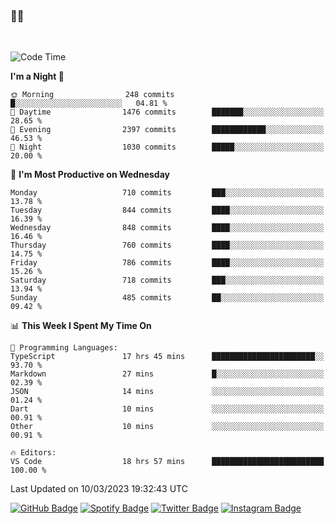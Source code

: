 ### 🤙🍺

<!-- <a href="https://github-readme-stats.vercel.app/api?username=hzak2xx&count_private=true&show_icons=true&theme=dracula">
  <img align="center" src="https://github-readme-stats.vercel.app/api?username=hzak2xx&count_private=true&show_icons=true&theme=dracula" />
</a>
</br> -->
</br>

<!--START_SECTION:waka-->
![Code Time](http://img.shields.io/badge/Code%20Time-2%2C223%20hrs%2055%20mins-blue)

**I'm a Night 🦉** 

```text
🌞 Morning                248 commits         █░░░░░░░░░░░░░░░░░░░░░░░░   04.81 % 
🌆 Daytime                1476 commits        ███████░░░░░░░░░░░░░░░░░░   28.65 % 
🌃 Evening                2397 commits        ████████████░░░░░░░░░░░░░   46.53 % 
🌙 Night                  1030 commits        █████░░░░░░░░░░░░░░░░░░░░   20.00 % 
```
📅 **I'm Most Productive on Wednesday** 

```text
Monday                   710 commits         ███░░░░░░░░░░░░░░░░░░░░░░   13.78 % 
Tuesday                  844 commits         ████░░░░░░░░░░░░░░░░░░░░░   16.39 % 
Wednesday                848 commits         ████░░░░░░░░░░░░░░░░░░░░░   16.46 % 
Thursday                 760 commits         ████░░░░░░░░░░░░░░░░░░░░░   14.75 % 
Friday                   786 commits         ████░░░░░░░░░░░░░░░░░░░░░   15.26 % 
Saturday                 718 commits         ███░░░░░░░░░░░░░░░░░░░░░░   13.94 % 
Sunday                   485 commits         ██░░░░░░░░░░░░░░░░░░░░░░░   09.42 % 
```


📊 **This Week I Spent My Time On** 

```text
💬 Programming Languages: 
TypeScript               17 hrs 45 mins      ███████████████████████░░   93.70 % 
Markdown                 27 mins             █░░░░░░░░░░░░░░░░░░░░░░░░   02.39 % 
JSON                     14 mins             ░░░░░░░░░░░░░░░░░░░░░░░░░   01.24 % 
Dart                     10 mins             ░░░░░░░░░░░░░░░░░░░░░░░░░   00.91 % 
Other                    10 mins             ░░░░░░░░░░░░░░░░░░░░░░░░░   00.91 % 

🔥 Editors: 
VS Code                  18 hrs 57 mins      █████████████████████████   100.00 % 
```


 Last Updated on 10/03/2023 19:32:43 UTC
<!--END_SECTION:waka-->

[![GitHub Badge](https://img.shields.io/badge/GitHub-100000?style=for-the-badge&logo=github&logoColor=white)](https://github.com/hzak2xx)
[![Spotify Badge](https://img.shields.io/badge/Spotify-1ED760?&style=for-the-badge&logo=spotify&logoColor=white)](https://open.spotify.com/user/uf90s6sbbh75a1mt44clkhkvf)
[![Twitter Badge](https://img.shields.io/badge/Twitter-1DA1F2?style=for-the-badge&logo=twitter&logoColor=white)](https://twitter.com/hzak2xx)
[![Instagram Badge](https://img.shields.io/badge/Instagram-E4405F?style=for-the-badge&logo=instagram&logoColor=white)](https://www.instagram.com/hzak2xx/)
